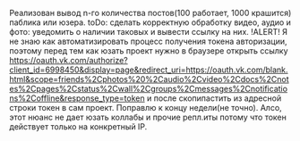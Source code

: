 Реализован вывод n-го количества постов(100 работает, 1000 крашится) паблика или юзера.
toDo: сделать корректную обработку видео, аудио и фото: уведомить о наличии таковых и вывести ссылку на них.
!ALERT! Я не знаю как автоматизировать процесс получения токена авторизации, поэтому перед тем как юзать проект нужно в браузере открыть ссылку 
https://oauth.vk.com/authorize?client_id=6998450&display=page&redirect_uri=https://oauth.vk.com/blank.html&scope=friends%2Cphotos%20%2Caudio%2Cvideo%2Cdocs%2Cnotes%2Cpages%2Cstatus%2Cwall%2Cgroups%2Cmessages%2Cnotifications%2Coffline&response_type=token
и после скопипастить из адресной строки токен в сам проект. Поправлю к концу недели(не точно). Алсо, этот нюанс не дает юзать коллабы и прочие репл.иты потому что токен действует только на конкретный IP.
